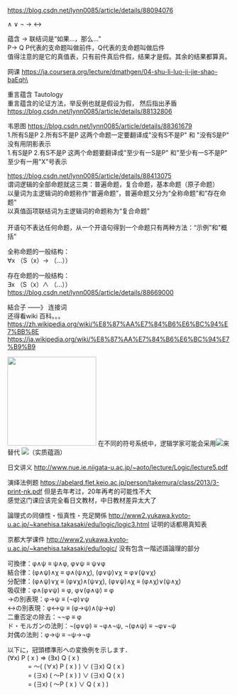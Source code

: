 https://blog.csdn.net/lynn0085/article/details/88094076

∧ ∨ ¬ → ↔

蕴含 → 联结词是“如果…，那么…” <br/>
P→ Q P代表的支命题叫做前件，Q代表的支命题叫做后件<br/>
值得注意的是它的真值表，只有前件真后件假，结果才是假。其余的结果都算真。

网课 https://ja.coursera.org/lecture/dmathgen/04-shu-li-luo-ji-jie-shao-baEqh\

重言蕴含 Tautology <br/>
重言蕴含的论证方法，举反例也就是假设为假， 然后指出矛盾 https://blog.csdn.net/lynn0085/article/details/88132806

韦恩图 https://blog.csdn.net/lynn0085/article/details/88361679<br/>
1.所有S是P 2.所有S不是P  这两个命题一定要翻译成"没有S不是P" 和 "没有S是P" 没有用阴影表示<br/>
1.有S是P 2.有S不是P 这两个命题要翻译成"至少有一S是P" 和"至少有一S不是P" 至少有一用"X"号表示<br/>

https://blog.csdn.net/lynn0085/article/details/88413075<br/>
谓词逻辑的全部命题就这三类：普遍命题，复合命题，基本命题（原子命题）<br/>
以量词为主逻辑词的命题称作“普遍命题”，普遍命题又分为“全称命题”和”存在命题“<br/>
以真值函项联结词为主逻辑词的命题称为“复合命题”<br/><br/>
开语句不表达任何命题，从一个开语句得到一个命题只有两种方法：“示例"和"概括”<br/>

全称命题的一般结构：<br/>
∀x （S（x）→ （…））

存在命题的一般结构：<br/>
∃x （S（x）∧ （…））<br/>
https://blog.csdn.net/lynn0085/article/details/88669000

結合子 ——》 连接词 <br/>
还得看wiki 百科。。。<br/>
https://zh.wikipedia.org/wiki/%E8%87%AA%E7%84%B6%E6%BC%94%E7%BB%8E <br/>
https://ja.wikipedia.org/wiki/%E8%87%AA%E7%84%B6%E6%BC%94%E7%B9%B9 <br/>

<img src="https://pic1.zhimg.com/v2-34100ece73c1a4ff36fe712cd472e7fd_r.jpg" style="width:200px"/>
在不同的符号系统中，逻辑学家可能会采用<img src="https://www.zhihu.com/equation?tex=%5Csupset" />来替代 <img src="https://www.zhihu.com/equation?tex=%5Crightarrow" />（实质蕴涵）

日文讲义 http://www.nue.ie.niigata-u.ac.jp/~aoto/lecture/Logic/lecture5.pdf

演绎法例题 https://abelard.flet.keio.ac.jp/person/takemura/class/2013/3-print-nk.pdf 但是去年考过，20年再考的可能性不大 <br/>
感觉这门课应该完全看日文教材，中日教材差异太大了

論理式の同値性・恒真性・充足関係 http://www2.yukawa.kyoto-u.ac.jp/~kanehisa.takasaki/edu/logic/logic3.html 证明的话都用真知表

京都大学课件 http://www2.yukawa.kyoto-u.ac.jp/~kanehisa.takasaki/edu/logic/ 没有包含一階述語論理的部分

可換律：φ∧ψ ≡ ψ∧φ, φ∨ψ ≡ ψ∨φ <br/>
結合律：(φ∧ψ)∧χ ≡ φ∧(ψ∧χ), (φ∨ψ)∨χ ≡ φ∨(ψ∨χ) <br/>
分配律：(φ∧ψ)∨χ ≡ (φ∨χ)∧(ψ∨χ), (φ∨ψ)∧χ ≡ (φ∧χ)∨(ψ∧χ) <br/>
吸収律：φ∧(φ∨ψ) ≡ φ, φ∨(φ∧ψ) ≡ φ <br/>
→の別表現：φ→ψ ≡ (¬φ)∨ψ <br/>
↔の別表現：φ↔ψ ≡ (φ→ψ)∧(ψ→φ) <br/>
二重否定の除去：¬¬φ ≡ φ <br/>
ド・モルガンの法則：¬(φ∨ψ) ≡ ¬φ∧¬ψ, ¬(φ∧ψ) ≡ ¬φ∨¬ψ <br/>
対偶の法則：φ→ψ ≡ ¬ψ→¬φ <br/>

以下に，冠頭標準形への変換例を示します．<br/>
(∀x) P ( x ) ⇒ (∃x) Q ( x )<br/>
　　　 = ～( (∀x) P ( x ) ) ∨ (∃x) Q ( x )<br/>
　　　 = (∃x) ( ～P ( x ) ) ∨ (∃x) Q ( x )<br/>
　　　 = (∃x) ( ～P ( x ) ∨ Q ( x ) )<br/>

